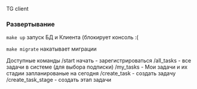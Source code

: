 TG client

### Развертывание

```make up``` запуск БД и Клиента (блокирует консоль :(

```make migrate``` накатывает миграции

Доступные команды
/start начать - зарегистрироваться
/all_tasks - все задачи в системе (для выбора подписки)
/my_tasks - Мои задачи и их стадии запланированые на сегодня
/create_task - создать задачу
/create_task_stage - создать этап задачи